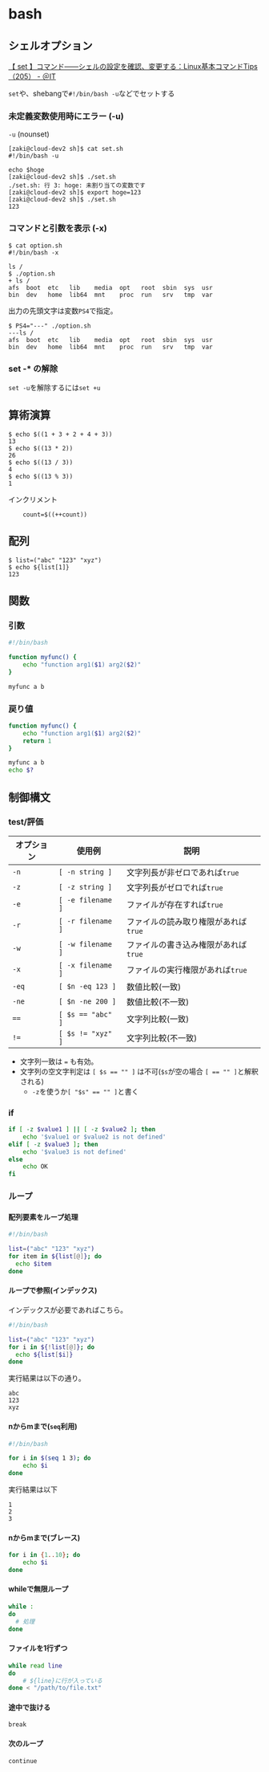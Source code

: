 # bash

## シェルオプション

[【 set 】コマンド――シェルの設定を確認、変更する：Linux基本コマンドTips（205） - ＠IT](https://atmarkit.itmedia.co.jp/ait/articles/1805/10/news023.html)

`set`や、shebangで`#!/bin/bash -u`などでセットする

### 未定義変数使用時にエラー (-u)

`-u` (nounset)

```console
[zaki@cloud-dev2 sh]$ cat set.sh 
#!/bin/bash -u

echo $hoge
[zaki@cloud-dev2 sh]$ ./set.sh 
./set.sh: 行 3: hoge: 未割り当ての変数です
[zaki@cloud-dev2 sh]$ export hoge=123
[zaki@cloud-dev2 sh]$ ./set.sh 
123
```

### コマンドと引数を表示 (-x)

```console
$ cat option.sh 
#!/bin/bash -x

ls /
$ ./option.sh 
+ ls /
afs  boot  etc   lib    media  opt   root  sbin  sys  usr
bin  dev   home  lib64  mnt    proc  run   srv   tmp  var
```

出力の先頭文字は変数`PS4`で指定。

```console
$ PS4="---" ./option.sh 
---ls /
afs  boot  etc   lib    media  opt   root  sbin  sys  usr
bin  dev   home  lib64  mnt    proc  run   srv   tmp  var
```

### set -* の解除

`set -u`を解除するには`set +u`

## 算術演算

```console
$ echo $((1 + 3 + 2 + 4 + 3))
13
$ echo $((13 * 2))
26
$ echo $((13 / 3))
4
$ echo $((13 % 3))
1
```

インクリメント

```console
    count=$((++count))
```

## 配列

```console
$ list=("abc" "123" "xyz")
$ echo ${list[1]}
123
```

## 関数

### 引数

```bash
#!/bin/bash

function myfunc() {
    echo "function arg1($1) arg2($2)"
}

myfunc a b
```

### 戻り値

```bash
function myfunc() {
    echo "function arg1($1) arg2($2)"
    return 1
}

myfunc a b
echo $?
```

## 制御構文

### test/評価

| オプション | 使用例               | 説明                    |
| ----- | ----------------- | --------------------- |
| `-n`  | `[ -n string ]`   | 文字列長が非ゼロであれば`true`    |
| `-z`  | `[ -z string ]`   | 文字列長がゼロでれば`true`      |
| `-e`  | `[ -e filename ]` | ファイルが存在すれば`true`      |
| `-r`  | `[ -r filename ]` | ファイルの読み取り権限があれば`true` |
| `-w`  | `[ -w filename ]` | ファイルの書き込み権限があれば`true` |
| `-x`  | `[ -x filename ]` | ファイルの実行権限があれば`true`   |
| `-eq` | `[ $n -eq 123 ]`  | 数値比較(一致)              |
| `-ne` | `[ $n -ne 200 ]`  | 数値比較(不一致)             |
| `==`  | `[ $s == "abc" ]` | 文字列比較(一致)             |
| `!=`  | `[ $s != "xyz" ]` | 文字列比較(不一致)            |

- 文字列一致は `=` も有効。
- 文字列の空文字判定は `[ $s == "" ]` は不可(`$s`が空の場合 `[ == "" ]`と解釈される)
    - `-z`を使うか`[ "$s" == "" ]`と書く

### if

```bash
if [ -z $value1 ] || [ -z $value2 ]; then
    echo '$value1 or $value2 is not defined'
elif [ -z $value3 ]; then
    echo '$value3 is not defined'
else
    echo OK
fi
```

### ループ

#### 配列要素をループ処理

```bash
#!/bin/bash

list=("abc" "123" "xyz")
for item in ${list[@]}; do
  echo $item
done
```

#### ループで参照(インデックス)

インデックスが必要であればこちら。

```bash
#!/bin/bash

list=("abc" "123" "xyz")
for i in ${!list[@]}; do
  echo ${list[$i]}
done
```

実行結果は以下の通り。

```console
abc
123
xyz
```

#### nからmまで(`seq`利用)

```bash
#!/bin/bash

for i in $(seq 1 3); do
    echo $i
done
```

実行結果は以下

```console
1
2
3
```

#### nからmまで(ブレース)

```bash
for i in {1..10}; do
    echo $i
done
```

#### whileで無限ループ

```bash
while :
do
  # 処理
done
```

#### ファイルを1行ずつ

```bash
while read line
do
    # ${line}に行が入っている
done < "/path/to/file.txt"
```

#### 途中で抜ける

`break`

#### 次のループ

`continue`
